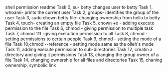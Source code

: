 shell permission readme
Task 0, su- betty changes user to betty
Task 1, whoami- prints the current user
Task 2, groups- identifies the group of the user
Task 3, sudo chown betty file- changing ownership from hello to betty
Task 4, touch- creating an empty file
Task 5, chown +x - adding execute permission to the file
Task 6, chmod - giving permission to multiple task
Task 7, chmod 111 -giving execution permission to all
Task 8, chmod - setting permissions to certain people
Task 9, chmod - setting the mode of a file
Task 10,chmod --reference - setting mode same as the  olleh's mode
Task 11, adding execute permission to sub-directories
Task 12, creatin a directory and giving it permissions
Task 13, changing the group owner of a file
Task 14, changing ownership for all files and directories
Task 15, chaning ownership, symbolic link
